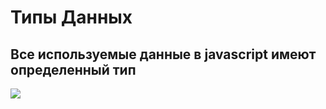 # Типы Данных
## Все используемые данные в javascript имеют определенный тип
![](https://media.giphy.com/media/4FQMuOKR6zQRO/giphy.gif)
